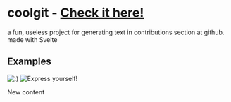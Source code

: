 
# coolgit - [Check it here!](https://coolgit.netlify.app/)

a fun, useless project for generating text in contributions section at github. made with Svelte



## Examples

![:)](https://i.ibb.co/T1fQ6nD/staritpls.jpg)
![Express yourself!](https://i.ibb.co/bBGBcLw/ilovecows.jpg)


New content